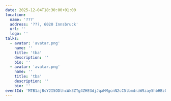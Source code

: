 ```yaml
---
date: 2025-12-04T18:30:00+01:00
location:
  name: '???'
  address: '???, 6020 Innsbruck'
  url: ''
  logo: ''
talks:
  - avatar: 'avatar.png'
    name: ''
    title: 'tba'
    description: ''
    bio: ''
  - avatar: 'avatar.png'
    name: ''
    title: 'tba'
    description: ''
    bio: ''
eventId: 'MTB1ajBsY2I5ODlhcWk3ZTg4ZHE3djJqaHMgcnN2cC5lbmdraW9zay5hbHBzQG0'
---
```

